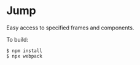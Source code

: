 # Jump

Easy access to specified frames and components.

To build:

    $ npm install
    $ npx webpack
